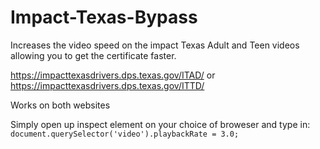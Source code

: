 # Impact-Texas-Bypass
Increases the video speed on the impact Texas Adult and Teen videos allowing you to get the certificate faster.

https://impacttexasdrivers.dps.texas.gov/ITAD/ or https://impacttexasdrivers.dps.texas.gov/ITTD/

Works on both websites

Simply open up inspect element on your choice of broweser and type in: ` document.querySelector('video').playbackRate = 3.0; `

